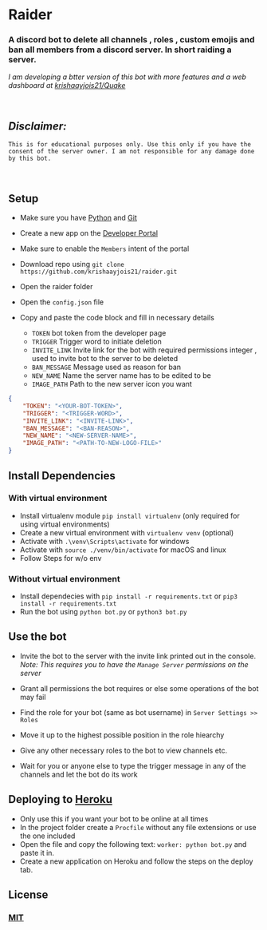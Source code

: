 # Raider

### A discord bot to delete all channels , roles , custom emojis and ban all members from a discord server. In short raiding a server.

*I am developing a btter version of this bot with more features and a web dashboard at [krishaayjois21/Quake](https://github.com/krishaayjois21/Quake)*

<br>

## *Disclaimer:*
```This is for educational purposes only. Use this only if you have the consent of the server owner. I am not responsible for any damage done by this bot.```

<br>

## Setup
- Make sure you have [Python](https://www.python.org/) and [Git](https://git-scm.com/)
- Create a new app on the [Developer Portal](https://discord.com/developers/applications)
- Make sure to enable the `Members` intent of the portal
- Download repo using `git clone https://github.com/krishaayjois21/raider.git`

- Open the raider folder 
- Open the `config.json` file
- Copy and paste the code block and fill in necessary details
    - `TOKEN` bot token from the developer page
    - `TRIGGER` Trigger word to initiate deletion
    - `INVITE_LINK` Invite link for the bot with required permissions integer , used to invite bot to the server to be deleted
    - `BAN_MESSAGE` Message used as reason for ban
    - `NEW_NAME` Name the server name has to be edited to be
    - `IMAGE_PATH` Path to the new server icon you want
```json
{
    "TOKEN": "<YOUR-BOT-TOKEN>",
    "TRIGGER": "<TRIGGER-WORD>",
    "INVITE_LINK": "<INVITE-LINK>",
    "BAN_MESSAGE": "<BAN-REASON>",
    "NEW_NAME": "<NEW-SERVER-NAME>",
    "IMAGE_PATH": "<PATH-TO-NEW-LOGO-FILE>"
}
```

## Install Dependencies
### With virtual environment
- Install virtualenv module `pip install virtualenv` (only required for using virtual environments)
- Create a new virtual environment with `virtualenv venv` (optional)
- Activate with `.\venv\Scripts\activate` for windows
- Activate with `source ./venv/bin/activate` for macOS and linux
- Follow Steps for w/o env

### Without virtual environment
- Install dependecies with `pip install -r requirements.txt` or `pip3 install -r requirements.txt`
- Run the bot using `python bot.py` or `python3 bot.py`

## Use the bot
- Invite the bot to the server with the invite link printed out in the console. *Note: This requires you to have the `Manage Server` permissions on the server* 

- Grant all permissions the bot requires or else some operations of the bot may fail

- Find the role for your bot (same as bot username) in `Server Settings >> Roles`

- Move it up to the highest possible position in the role hiearchy

- Give any other necessary roles to the bot to view channels etc.

- Wait for you or anyone else to type the trigger message in any of the channels and let the bot do its work

## Deploying to [Heroku](https://heroku.com)
- Only use this if you want your bot to be online at all times
- In the project folder create a `Procfile` without any file extensions or use the one included
- Open the file and copy the following text: `worker: python bot.py` and paste it in.
- Create a new application on Heroku and follow the steps on the deploy tab.


## License
### [MIT](https://choosealicense.com/licenses/mit/) 

